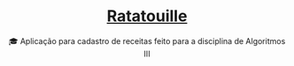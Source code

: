 <h1 align="center">
    <a href="https://cdn.icon-icons.com/icons2/305/PNG/512/Rat_33914.png"> Ratatouille </a>
</h1>
<p align="center">🎓 Aplicação para cadastro de receitas feito para a disciplina de Algoritmos III</p>
